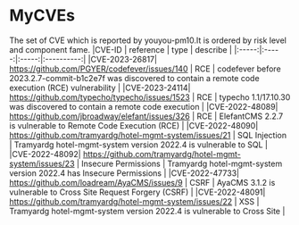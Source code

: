 # MyCVEs
The set of CVE which is reported by youyou-pm10.It is ordered by risk level and component fame.
|CVE-ID | reference | type | describe |
|:-----:|:-----:|:-----:|:----------:|
|CVE-2023-26817| https://github.com/PGYER/codefever/issues/140 | RCE |  codefever before 2023.2.7-commit-b1c2e7f was discovered to contain a remote code execution (RCE) vulnerability |
|CVE-2023-24114| https://github.com/typecho/typecho/issues/1523 | RCE |  typecho 1.1/17.10.30 was discovered to contain a remote code execution |
|CVE-2022-48089| https://github.com/jbroadway/elefant/issues/326 | RCE | ElefantCMS 2.2.7 is vulnerable to Remote Code Execution (RCE) |
|CVE-2022-48090| https://github.com/tramyardg/hotel-mgmt-system/issues/21 | SQL Injection | Tramyardg hotel-mgmt-system version 2022.4 is vulnerable to SQL |
|CVE-2022-48092| https://github.com/tramyardg/hotel-mgmt-system/issues/23 |  Insecure Permissions | Tramyardg hotel-mgmt-system version 2022.4 has Insecure Permissions |
|CVE-2022-47733| https://github.com/loadream/AyaCMS/issues/9 | CSRF |  AyaCMS 3.1.2 is vulnerable to Cross Site Request Forgery (CSRF)  |
|CVE-2022-48091| https://github.com/tramyardg/hotel-mgmt-system/issues/22 | XSS | Tramyardg hotel-mgmt-system version 2022.4 is vulnerable to Cross Site |

